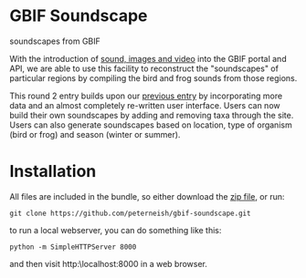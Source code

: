# GBIF Soundscape
soundscapes from GBIF

With the introduction of [sound, images and video](http://gbif.blogspot.com.au/2014/05/multimedia-in-gbif.html) into the GBIF portal and API, we are able to use this facility to reconstruct the "soundscapes" of particular regions by compiling the bird and frog sounds from those regions.

This round 2 entry builds upon our [previous entry](http://devpost.com/software/gbif-soundscape) by incorporating more data and an almost completely re-written user interface. Users can now build their own soundscapes by adding and removing taxa through the site. Users can also generate soundscapes based on location, type of organism (bird or frog) and season (winter or summer).

# Installation
All files are included in the bundle, so either download the [zip file](https://github.com/peterneish/gbif-soundscape/archive/master.zip), or run:

```
git clone https://github.com/peterneish/gbif-soundscape.git
```

to run a local webserver, you can do something like this:
```
python -m SimpleHTTPServer 8000
```
and then visit http:\\localhost:8000 in a web browser.
